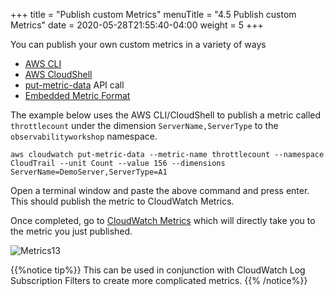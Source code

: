 +++
title = "Publish custom Metrics"
menuTitle = "4.5 Publish custom Metrics"
date = 2020-05-28T21:55:40-04:00
weight = 5
+++

You can publish your own custom metrics in a variety of ways

- [AWS CLI](https://docs.aws.amazon.com/AmazonCloudWatch/latest/monitoring/publishingMetrics.html)
- [AWS CloudShell](https://console.aws.amazon.com/cloudshell/home?region=us-east-1)
- [put-metric-data](https://docs.aws.amazon.com/cli/latest/reference/cloudwatch/put-metric-data.html) API call
- [Embedded Metric Format](https://docs.aws.amazon.com/AmazonCloudWatch/latest/monitoring/CloudWatch_Embedded_Metric_Format.html)

The example below uses the AWS CLI/CloudShell to publish a metric called `throttlecount` under the dimension `ServerName,ServerType` to the `observabilityworkshop` namespace.

```
aws cloudwatch put-metric-data --metric-name throttlecount --namespace CloudTrail --unit Count --value 156 --dimensions ServerName=DemoServer,ServerType=A1
```
Open a terminal window and paste the above command and press enter. This should publish the metric to CloudWatch Metrics.

Once completed, go to [CloudWatch Metrics](https://console.aws.amazon.com/cloudwatch/home?#metricsV2:graph=~();query=~'*7bobservabilityworkshop*2cServerName*2cServerType*7d) which will directly take you to the metric you just published.

![Metrics13](/images/metrics/metrics13.png?classes=shadow)

{{%notice tip%}}
This can be used in conjunction with CloudWatch Log Subscription Filters to create more complicated metrics.
{{% /notice%}}